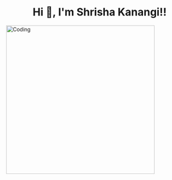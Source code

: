 <h1 align="center">Hi 👋, I'm Shrisha Kanangi!!</h1>
<img align="center" alt="Coding" width="400" src="https://www.goodmarketing.club/content/images/2021/01/How-to-Measure-the-Success-of-Dashboards--1-.png">
<p align="left">
</p>

